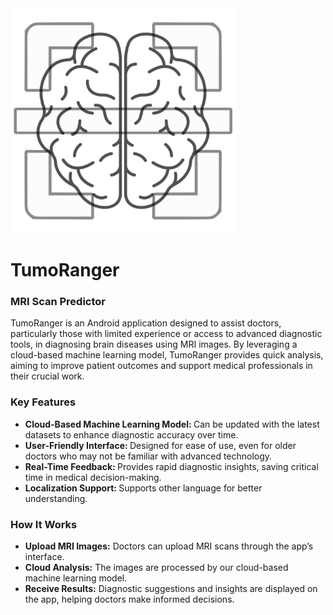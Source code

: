 <img src=".github/Assets/TumoRanger.jpg" width="360"/>

# TumoRanger

### MRI Scan Predictor 
TumoRanger is an Android application designed to assist doctors, particularly those with limited experience or access to advanced diagnostic tools, in diagnosing brain diseases using MRI images. By leveraging a cloud-based machine learning model, TumoRanger provides quick analysis, aiming to improve patient outcomes and support medical professionals in their crucial work. 

### Key Features
* <b> Cloud-Based Machine Learning Model: </b> Can be updated with the latest datasets to enhance diagnostic accuracy over time.
* <b> User-Friendly Interface: </b> Designed for ease of use, even for older doctors who may not be familiar with advanced technology.
* <b> Real-Time Feedback: </b> Provides rapid diagnostic insights, saving critical time in medical decision-making.
* <b> Localization Support: </b> Supports other language for better understanding.
### How It Works
* <b> Upload MRI Images:</b> Doctors can upload MRI scans through the app’s interface.
* <b> Cloud Analysis:</b> The images are processed by our cloud-based machine learning model.
* <b> Receive Results:</b> Diagnostic suggestions and insights are displayed on the app, helping doctors make informed decisions.
